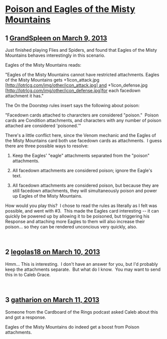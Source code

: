 # [Poison and Eagles of the Misty Mountains](https://community.fantasyflightgames.com/topic/80516-poison-and-eagles-of-the-misty-mountains/)

## 1 [GrandSpleen on March 9, 2013](https://community.fantasyflightgames.com/topic/80516-poison-and-eagles-of-the-misty-mountains/?do=findComment&comment=771973)

Just finished playing Flies and Spiders, and found that Eagles of the Misty Mountains behaves interestingly in this scenario.

Eagles of the Misty Mountains reads:

"Eagles of the Misty Mountains cannot have restricted attachments. Eagles of the Misty Mountains gets +1icon_attack.jpg [http://lotrlcg.com/img/other/icon_attack.jpg] and +1icon_defense.jpg [http://lotrlcg.com/img/other/icon_defense.jpg]for each facedown attachment it has."

The On the Doorstep rules insert says the following about poison:

"Facedown cards attached to chararcters are considered "poison."  Poison cards are Condition attachments, and characters with any number of poison attached are considered 'poisoned.'"

There's a little conflict here, since the Venom mechanic and the Eagles of the Misty Mountains card both use facedown cards as attachments.  I guess there are three possible ways to resolve:

1) Keep the Eagles' "eagle" attachments separated from the "poison" attachments.

2) All facedown attachments are considered poison; ignore the Eagle's text.

3) All facedown attachments are considered poison, but because they are still facedown attachments, they will simultaneously poison and power up Eagles of the Misty Mountains.

How would you play this?  I chose to read the rules as literally as I felt was possible, and went with #3.  This made the Eagles card interesting -- it can quickly be powered up by allowing it to be poisoned, but triggering his Response and attaching more Eagles to them will also increase their poison… so they can be rendered unconcious very quickly, also.

 

## 2 [legolas18 on March 10, 2013](https://community.fantasyflightgames.com/topic/80516-poison-and-eagles-of-the-misty-mountains/?do=findComment&comment=772148)

Hmm… This is interesting.  I don't have an answer for you, but I'd probably keep the attachments separate.  But what do I know.  You may want to send this in to Caleb Grace.

 

## 3 [gatharion on March 11, 2013](https://community.fantasyflightgames.com/topic/80516-poison-and-eagles-of-the-misty-mountains/?do=findComment&comment=772341)

Someone from the Cardboard of the Rings podcast asked Caleb about this and got a response. 

Eagles of the Misty Mountains do indeed get a boost from Poison attachments.

